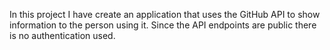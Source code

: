 In this project I have create an application that uses the GitHub API to show information to the person using it. Since the API endpoints are public there is no authentication used.

